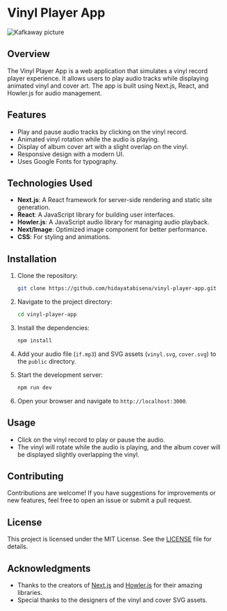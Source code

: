 # Vinyl Player App

![Kafkaway picture](https://res.cloudinary.com/moyadev/image/upload/v1729002425/sena/kafkaway_h4lkmf.png)

## Overview

The Vinyl Player App is a web application that simulates a vinyl record player experience. It allows users to play audio tracks while displaying animated vinyl and cover art. The app is built using Next.js, React, and Howler.js for audio management.

## Features

- Play and pause audio tracks by clicking on the vinyl record.
- Animated vinyl rotation while the audio is playing.
- Display of album cover art with a slight overlap on the vinyl.
- Responsive design with a modern UI.
- Uses Google Fonts for typography.

## Technologies Used

- **Next.js**: A React framework for server-side rendering and static site generation.
- **React**: A JavaScript library for building user interfaces.
- **Howler.js**: A JavaScript audio library for managing audio playback.
- **Next/Image**: Optimized image component for better performance.
- **CSS**: For styling and animations.

## Installation

1. Clone the repository:

   ```bash
   git clone https://github.com/hidayatabisena/vinyl-player-app.git
   ```

2. Navigate to the project directory:

   ```bash
   cd vinyl-player-app
   ```

3. Install the dependencies:

   ```bash
   npm install
   ```

4. Add your audio file (`if.mp3`) and SVG assets (`vinyl.svg`, `cover.svg`) to the `public` directory.

5. Start the development server:

   ```bash
   npm run dev
   ```

6. Open your browser and navigate to `http://localhost:3000`.

## Usage

- Click on the vinyl record to play or pause the audio.
- The vinyl will rotate while the audio is playing, and the album cover will be displayed slightly overlapping the vinyl.

## Contributing

Contributions are welcome! If you have suggestions for improvements or new features, feel free to open an issue or submit a pull request.

## License

This project is licensed under the MIT License. See the [LICENSE](LICENSE) file for details.

## Acknowledgments

- Thanks to the creators of [Next.js](https://nextjs.org/) and [Howler.js](https://howlerjs.com/) for their amazing libraries.
- Special thanks to the designers of the vinyl and cover SVG assets.
